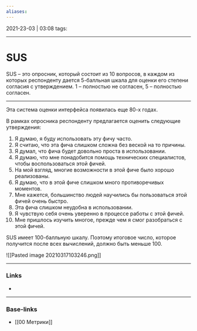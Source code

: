 ```yaml
---
aliases:
---
```

2021-23-03 | 03:08
tags: 
___

# SUS

SUS – это опросник, который состоит из 10 вопросов, в каждом из которых респонденту дается 5-балльная шкала для оценки его степени согласия с утверждением. 1 – полностью не согласен, 5 – полностью согласен.

---

Эта система оценки интерфейса появилась еще 80-х годах.

В рамках опросника респонденту предлагается оценить следующие утверждения:

1.  Я думаю, я буду использовать эту фичу часто.
2.  Я считаю, что эта фича слишком сложна без веской на то причины.
3.  Я думал, что фича будет довольно проста в использовании.
4.  Я думаю, что мне понадобится помощь технических специалистов, чтобы воспользоваться этой фичей.
5.  На мой взгляд, многие возможности в этой фиче было хорошо реализованы.
6.  Я думаю, что в этой фиче слишком много противоречивых моментов.
7.  Мне кажется, большинство людей научились бы пользоваться этой фичей очень быстро.
8.  Эта фича слишком неудобна в использовании.
9.  Я чувствую себя очень уверенно в процессе работы с этой фичей.
10.  Мне пришлось изучить многое, прежде чем я смог разобраться с этой фичей.

SUS имеет 100-балльную шкалу. Поэтому итоговое число, которое получится после всех вычислений, должно быть меньше 100.

![[Pasted image 20210317103246.png]]



___
### Links
- 

___
### Base-links
- [[00 Метрики]]

